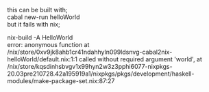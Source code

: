this can be built with;   
cabal new-run helloWorld   
but it fails with nix;

nix-build -A HelloWorld    
error: anonymous function at /nix/store/0xv9jk8ahb1cr41ndahhyln099ldsnvg-cabal2nix-helloWorld/default.nix:1:1 called without required argument 'world', at /nix/store/kqsdinhsbvgv1x99hyn2w3z3pphi6077-nixpkgs-20.03pre210728.42a195919a1/nixpkgs/pkgs/development/haskell-modules/make-package-set.nix:87:27
